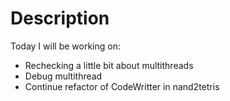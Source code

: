 # Description

Today I will be working on:
  - Rechecking a little bit about multithreads
  - Debug multithread
  - Continue refactor of CodeWritter in nand2tetris

